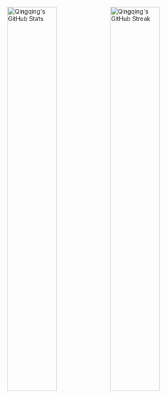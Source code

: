 <img alt="Qingqing's GitHub Stats" width="48%" src="https://github-readme-stats.vercel.app/api?username=chenqingqing&hide_title=false&theme=solarized-light&show_icons=true&count_private=true&hide_border=true"><img alt="Qingqing's GitHub Streak" src="https://github-readme-streak-stats.herokuapp.com?user=chenqingqing&theme=solarized-light&hide_border=true" width="48%">
